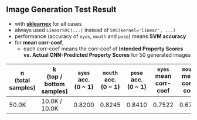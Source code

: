 ## Image Generation Test Result

* with **[sklearnex](https://medium.com/intel-analytics-software/from-hours-to-minutes-600x-faster-svm-647f904c31ae)** for all cases
* always used ```LinearSVC(...)``` instead of ```SVC(kernel='linear', ...)```
* performance (accuracy of ```eyes```, ```mouth``` and ```pose```) means **SVM accuracy**
* for **mean corr-coef**,
  * each corr-coef means the corr-coef of **Intended Property Scores vs. Actual CNN-Predicted Property Scores** for 50 generated images

| n<br>(total samples) | k<br>(top / bottom samples) | ```eyes``` acc.<br>(0 ~ 1) | ```mouth``` acc.<br>(0 ~ 1) | ```pose``` acc.<br>(0 ~ 1) | ```eyes``` mean corr-coef | ```mouth``` mean corr-coef | ```pose``` mean corr-coef |
|----------------------|-----------------------------|----------------------------|-----------------------------|----------------------------|---------------------------|----------------------------|---------------------------|
| 50.0K                | 10.0K / 10.0K               | 0.8200                     | 0.8245                      | 0.8410                     | 0.7522                    | 0.6705                     | 0.5206                    |